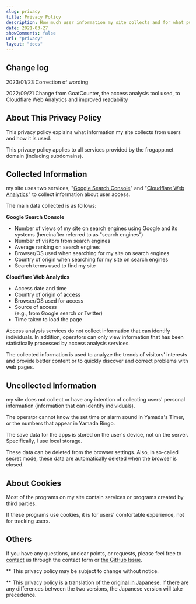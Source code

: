 ```yaml
---
slug: privacy
title: Privacy Policy
description: How much user information my site collects and for what purpose it is used
date: 2021-03-27
showComments: false
url: "privacy"
layout: "docs"
---
```

## Change log

2023/01/23 Correction of wording

2022/09/21 Change from GoatCounter, the access analysis tool used, to Cloudflare Web Analytics and improved readability

## About This Privacy Policy

This privacy policy explains what information my site collects from users and how it is used.

This privacy policy applies to all services provided by the frogapp.net domain (including subdomains).

## Collected Information

my site uses two services, "[Google Search Console](https://search.google.com/search-console/)" and "[Cloudflare Web Analytics](https://www.cloudflare.com/web-analytics/)" to collect information about user access.

The main data collected is as follows:

**Google Search Console**

- Number of views of my site on search engines using Google and its systems (hereinafter referred to as "search engines")
- Number of visitors from search engines
- Average ranking on search engines
- Browser/OS used when searching for my site on search engines
- Country of origin when searching for my site on search engines
- Search terms used to find my site

**Cloudflare Web Analytics**

- Access date and time
- Country of origin of access
- Browser/OS used for access
- Source of access  
(e.g., from Google search or Twitter)
- Time taken to load the page

Access analysis services do not collect information that can identify individuals. In addition, operators can only view information that has been statistically processed by access analysis services.

The collected information is used to analyze the trends of visitors' interests and provide better content or to quickly discover and correct problems with web pages.

## Uncollected Information

my site does not collect or have any intention of collecting users' personal information (information that can identify individuals).

The operator cannot know the set time or alarm sound in Yamada's Timer, or the numbers that appear in Yamada Bingo.

The save data for the apps is stored on the user's device, not on the server. Specifically, I use local storage.

These data can be deleted from the browser settings. Also, in so-called secret mode, these data are automatically deleted when the browser is closed.

## About Cookies

Most of the programs on my site contain services or programs created by third parties.

If these programs use cookies, it is for users' comfortable experience, not for tracking users.

## Others

If you have any questions, unclear points, or requests, please feel free to [contact](/en/contact) us through the contact form or [the GitHub Issue](https://github.com/r-40021/new-portfolio-and-blog/issues).

** This privacy policy may be subject to change without notice.

** This privacy policy is a translation of [the original in Japanese](/privacy). If there are any differences between the two versions, the Japanese version will take precedence.